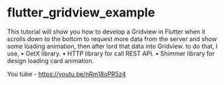 # flutter_gridview_example

This tutorial will show you how to develop a Gridview in Flutter when it scrolls
down to the bottom to request more data from the server and show some
loading animation, then after lord that data into Gridview.
to do that, I use,
• GetX library.
• HTTP library for call REST API.
• Shimmer library for design loading card animation.

You tube - https://youtu.be/nRm18oPR5z4
